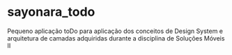 # sayonara_todo
Pequeno aplicação toDo para aplicação dos conceitos de Design System e arquitetura de camadas adquiridas durante a disciplina de Soluções Móveis II
